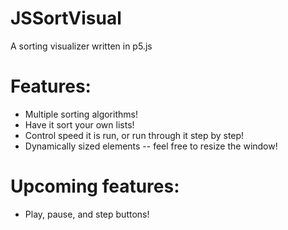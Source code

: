# JSSortVisual
A sorting visualizer written in p5.js

# Features:
- Multiple sorting algorithms!
- Have it sort your own lists!
- Control speed it is run, or run through it step by step!
- Dynamically sized elements -- feel free to resize the window!

# Upcoming features:
- Play, pause, and step buttons!